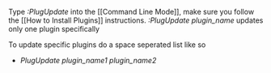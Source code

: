 Type *:PlugUpdate* into the [[Command Line Mode]], make sure you follow the [[How to Install Plugins]] instructions. *:PlugUpdate plugin_name* updates only one plugin specifically

To update specific plugins do a space seperated list like so
- *PlugUpdate plugin_name1 plugin_name2*